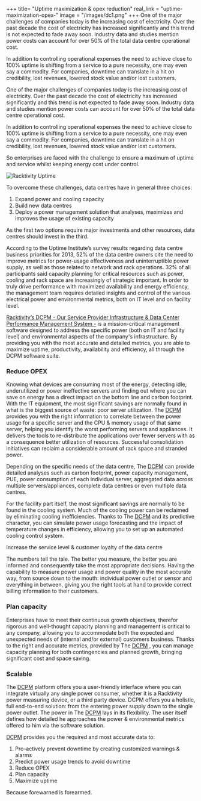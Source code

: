 +++
title= "Uptime maximization & opex reduction"
real_link = "uptime-maximization-opex-"
image = "/images/dc1.png"
+++
One of the major challenges of companies today is the increasing cost of electricity. Over the past decade the cost of electricity has increased significantly and this trend is not expected to fade away soon. Industry data and studies mention power costs can account for over 50% of the total data centre operational cost.

In addition to controlling operational expenses the need to achieve close to 100% uptime is shifting from a service to a pure necessity, one may even say a commodity. For companies, downtime can translate in a hit on credibility, lost revenues, lowered stock value and/or lost customers.

One of the major challenges of companies today is the increasing cost of electricity. Over the past decade the cost of electricity has increased significantly and this trend is not expected to fade away soon. Industry data and studies mention power costs can account for over 50% of the total data centre operational cost.

In addition to controlling operational expenses the need to achieve close to 100% uptime is shifting from a service to a pure necessity, one may even say a commodity. For companies, downtime can translate in a hit on credibility, lost revenues, lowered stock value and/or lost customers.

So enterprises are faced with the challenge to ensure a maximum of uptime and service whilst keeping energy cost under control.

![Racktivity Uptime](/images/uptime.jpg)

To overcome these challenges, data centres have in general three choices: 
1. Expand power and cooling capacity 
2. Build new data centres 
3. Deploy a power management solution that analyses, maximizes and improves the usage of existing capacity

As the first two options require major investments and other resources, data centres should invest in the third.

According to the Uptime Institute’s survey results regarding data centre business priorities for 2013, 52% of the data centre owners cite the need to improve metrics for power-usage effectiveness and uninterruptible power supply, as well as those related to network and rack operations.
32% of all participants said capacity planning for critical resources such as power, cooling and rack space are increasingly of strategic important.
In order to truly drive performance with maximized availability and energy efficiency, the management team requires detailed insights and control of the various electrical power and environmental metrics, both on IT level and on facility level. 

[Racktivity’s DCPM - Our Service Provider Infrastructure & Data Center Performance Management System -](/products/power-management-software) is a mission-critical management software designed to address the specific power (both on IT and facility level) and environmental aspects of the company's infrastructure.
By providing you with the most accurate and detailed metrics, you are able to maximize uptime, productivity, availability and efficiency, all through the DCPM software suite.

### Reduce OPEX

Knowing what devices are consuming most of the energy, detecting idle, underutilized or power ineffective servers and finding out where you can save on energy has a direct impact on the bottom line and carbon footprint.
With the IT equipment, the most significant savings are normally found in what is the biggest source of waste: poor server utilization.
The [DCPM](/products/power-management-software/dcpm) provides you with the right information to correlate between the power usage for a specific server and the CPU & memory usage of that same server, helping you identify the worst performing servers and appliances. It delivers the tools to re-distribute the applications over fewer servers with as a consequence better utilization of resources.
Successful consolidation initiatives can reclaim a considerable amount of rack space and stranded power.


Depending on the specific needs of the data centre, The [DCPM](/products/power-management-software/dcpm) can provide detailed analyses such as carbon footprint, power capacity management, PUE, power consumption of each individual server, aggregated data across multiple servers/appliances, complete data centres or even multiple data centres.


For the facility part itself, the most significant savings are normally to be found in the cooling system. Much of the cooling power can be reclaimed by eliminating cooling inefficiencies. Thanks to The [DCPM](/products/power-management-software/dcpm) and its predictive character, you can simulate power usage forecasting and the impact of temperature changes in efficiency, allowing you to set up an automated cooling control system.


Increase the service level & customer loyalty of the data centre

The numbers tell the tale. The better you measure, the better you are informed and consequently take the most appropriate decisions.
Having the capability to measure power usage and power quality in the most accurate way, from source down to the mouth: individual power outlet or sensor and everything in between, giving you the right tools at hand to provide correct billing information to their customers.


### Plan capacity

Enterprises have to meet their continuous growth objectives, therefor rigorous and well-thought capacity planning and management is critical to any company, allowing you to accommodate both the expected and unexpected needs of (internal and/or external) customers business.
Thanks to the right and accurate metrics, provided by The [DCPM](/products/power-management-software/dcpm) , you can manage capacity planning for both contingencies and planned growth, bringing significant cost and space saving.


### Scalable

The [DCPM](/products/power-management-software/dcpm) platform offers you a user-friendly interface where you can integrate virtually any single power consumer, whether it is a Racktivity power measuring device, or a third party device.
DCPM offers you a holistic, full end-to-end solution: from the entering power supply down to the single power outlet. 
The power in The [DCPM](/products/power-management-software/dcpm) lays in its flexibility. The user itself defines how detailed he approaches the power & environmental metrics offered to him via the software solution.


[DCPM](/products/power-management-software/dcpm) provides you the required and most accurate data to:
1. Pro-actively prevent downtime by creating customized warnings & alarms
2. Predict power usage trends to avoid downtime
3. Reduce OPEX
4. Plan capacity
5. Maximize uptime

Because forewarned is forearmed.